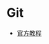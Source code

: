 # Git

- [官方教程](https://help.github.com/en/github/getting-started-with-github/access-permissions-on-github)

